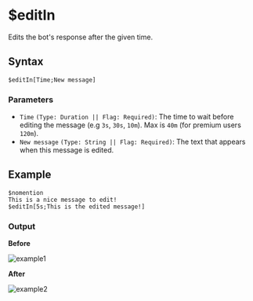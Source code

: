 # $editIn
Edits the bot's response after the given time.

## Syntax
```
$editIn[Time;New message]
```

### Parameters
- `Time` `(Type: Duration || Flag: Required)`: The time to wait before editing the message (e.g `3s`, `30s`, `10m`). Max is `40m` (for premium users `120m`).
- `New message` `(Type: String || Flag: Required)`: The text that appears when this message is edited.

## Example
```
$nomention
This is a nice message to edit!
$editIn[5s;This is the edited message!]
```

### Output
**Before**

![example1](https://user-images.githubusercontent.com/69215413/123013307-fccdda80-d391-11eb-91c2-9406b8fe48da.png)

**After**

![example2](https://user-images.githubusercontent.com/69215413/123013297-f7709000-d391-11eb-9b00-55cf1387b498.png)
